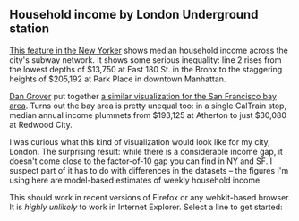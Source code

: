 ## Household income by London Underground station

[This feature in the New Yorker][1] shows median household income across the
city's subway network. It shows some serious inequality: line 2 rises from the
lowest depths of $13,750 at East 180 St. in the Bronx to the staggering heights
of $205,192 at Park Place in downtown Manhattan.

[Dan Grover][2] put together [a similar visualization for the San Francisco bay
area][3]. Turns out the bay area is pretty unequal too: in a single CalTrain
stop, median annual income plummets from $193,125 at Atherton to just $30,080
at Redwood City.

I was curious what this kind of visualization would look like for my city,
London. The surprising result: while there is a considerable income gap, it
doesn't come close to the factor-of-10 gap you can find in NY and SF. I suspect
part of it has to do with differences in the datasets &ndash; the figures I'm
using here are model-based estimates of weekly household income.

This should work in recent versions of Firefox or any webkit-based browser. It
is *highly unlikely* to work in Internet Explorer. Select a line to get
started:

[1]: http://www.newyorker.com/sandbox/business/subway.html
[2]: http://dangrover.com/
[3]: http://dangrover.github.io/sf-transit-inequality/
